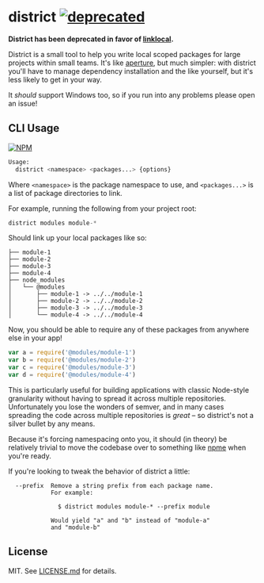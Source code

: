 # district [![deprecated](http://badges.github.io/stability-badges/dist/deprecated.svg)](http://github.com/badges/stability-badges)

**District has been deprecated in favor of
[linklocal](http://github.com/timoxley/linklocal).**

District is a small tool to help you write local scoped packages for large
projects within small teams. It's like
[aperture](http://github.com/requireio/aperture), but much simpler: with
district you'll have to manage dependency installation and the like
yourself, but it's less likely to get in your way.

It *should* support Windows too, so if you run into any problems please open
an issue!

## CLI Usage

[![NPM](https://nodei.co/npm/district.png)](https://nodei.co/npm/district/)

``` bash
Usage:
  district <namespace> <packages...> {options}
```

Where `<namespace>` is the package namespace to use, and `<packages...>` is
a list of package directories to link.

For example, running the following from your project root:

``` javascript
district modules module-*
```

Should link up your local packages like so:

```
├── module-1
├── module-2
├── module-3
├── module-4
├── node_modules
│   └── @modules
│       ├── module-1 -> ../../module-1
│       ├── module-2 -> ../../module-2
│       ├── module-3 -> ../../module-3
│       └── module-4 -> ../../module-4
```

Now, you should be able to require any of these packages from anywhere else
in your app!

``` javascript
var a = require('@modules/module-1')
var b = require('@modules/module-2')
var c = require('@modules/module-3')
var d = require('@modules/module-4')
```

This is particularly useful for building applications with classic Node-style
granularity without having to spread it across multiple repositories.
Unfortunately you lose the wonders of semver, and in many cases spreading
the code across multiple repositories is *great* – so district's not a silver
bullet by any means.

Because it's forcing namespacing onto you, it should (in theory) be relatively
trivial to move the codebase over to something like
[npme](https://www.npmjs.org/enterprise) when you're ready.

If you're looking to tweak the behavior of district a little:

```
  --prefix  Remove a string prefix from each package name.
            For example:

              $ district modules module-* --prefix module

            Would yield "a" and "b" instead of "module-a"
            and "module-b"
```

## License

MIT. See [LICENSE.md](http://github.com/hughsk/district/blob/master/LICENSE.md) for details.
